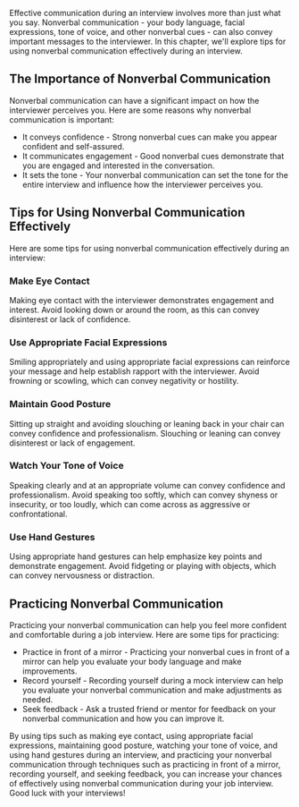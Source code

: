 
Effective communication during an interview involves more than just what you say. Nonverbal communication - your body language, facial expressions, tone of voice, and other nonverbal cues - can also convey important messages to the interviewer. In this chapter, we'll explore tips for using nonverbal communication effectively during an interview.

The Importance of Nonverbal Communication
-----------------------------------------

Nonverbal communication can have a significant impact on how the interviewer perceives you. Here are some reasons why nonverbal communication is important:

* It conveys confidence - Strong nonverbal cues can make you appear confident and self-assured.
* It communicates engagement - Good nonverbal cues demonstrate that you are engaged and interested in the conversation.
* It sets the tone - Your nonverbal communication can set the tone for the entire interview and influence how the interviewer perceives you.

Tips for Using Nonverbal Communication Effectively
--------------------------------------------------

Here are some tips for using nonverbal communication effectively during an interview:

### Make Eye Contact

Making eye contact with the interviewer demonstrates engagement and interest. Avoid looking down or around the room, as this can convey disinterest or lack of confidence.

### Use Appropriate Facial Expressions

Smiling appropriately and using appropriate facial expressions can reinforce your message and help establish rapport with the interviewer. Avoid frowning or scowling, which can convey negativity or hostility.

### Maintain Good Posture

Sitting up straight and avoiding slouching or leaning back in your chair can convey confidence and professionalism. Slouching or leaning can convey disinterest or lack of engagement.

### Watch Your Tone of Voice

Speaking clearly and at an appropriate volume can convey confidence and professionalism. Avoid speaking too softly, which can convey shyness or insecurity, or too loudly, which can come across as aggressive or confrontational.

### Use Hand Gestures

Using appropriate hand gestures can help emphasize key points and demonstrate engagement. Avoid fidgeting or playing with objects, which can convey nervousness or distraction.

Practicing Nonverbal Communication
----------------------------------

Practicing your nonverbal communication can help you feel more confident and comfortable during a job interview. Here are some tips for practicing:

* Practice in front of a mirror - Practicing your nonverbal cues in front of a mirror can help you evaluate your body language and make improvements.
* Record yourself - Recording yourself during a mock interview can help you evaluate your nonverbal communication and make adjustments as needed.
* Seek feedback - Ask a trusted friend or mentor for feedback on your nonverbal communication and how you can improve it.

By using tips such as making eye contact, using appropriate facial expressions, maintaining good posture, watching your tone of voice, and using hand gestures during an interview, and practicing your nonverbal communication through techniques such as practicing in front of a mirror, recording yourself, and seeking feedback, you can increase your chances of effectively using nonverbal communication during your job interview. Good luck with your interviews!
